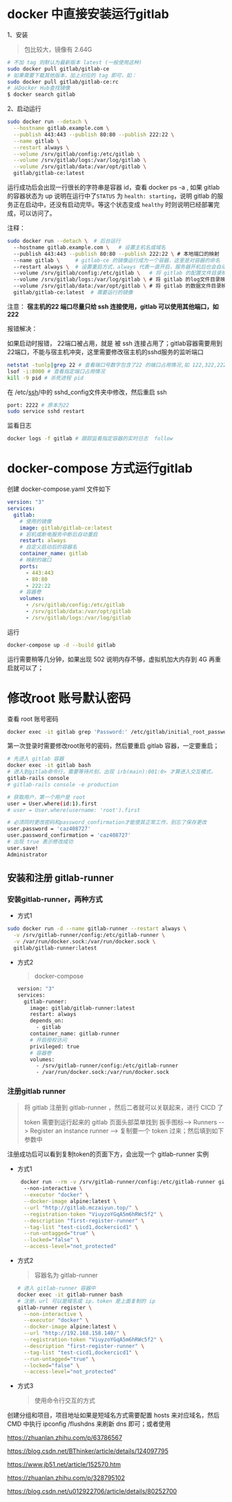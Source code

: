 # docker 中直接安装运行gitlab

1、安装

> 包比较大，镜像有 2.64G

```sh
# 不加 tag 则默认为最新版本 latest (一般使用这种)
sudo docker pull gitlab/gitlab-ce
# 如果需要下载其他版本，加上对应的 tag 即可，如：
sudo docker pull gitlab/gitlab-ce:rc
# 从Docker Hub查找镜像
$ docker search gitlab
```

2、启动运行

```sh
sudo docker run --detach \
  --hostname gitlab.example.com \
  --publish 443:443 --publish 80:80 --publish 222:22 \
  --name gitlab \
  --restart always \
  --volume /srv/gitlab/config:/etc/gitlab \
  --volume /srv/gitlab/logs:/var/log/gitlab \
  --volume /srv/gitlab/data:/var/opt/gitlab \
  gitlab/gitlab-ce:latest
```

运行成功后会出现一行很长的字符串是容器 id，查看 docker ps -a , 如果 gitlab 的容器状态为 up 说明在运行中了`STATUS` 为 `health: starting`，说明 gitlab 的服务正在启动中，还没有启动完毕。等这个状态变成 `healthy` 时则说明已经部署完成，可以访问了。

注释：

```sh
sudo docker run --detach \  # 后台运行
  --hostname gitlab.example.com \   # 设置主机名或域名
  --publish 443:443 --publish 80:80 --publish 222:22 \ # 本地端口的映射
  --name gitlab \     # gitlab-ce 的镜像运行成为一个容器，这里是对容器的命名
  --restart always \  # 设置重启方式，always 代表一直开启，服务器开机后也会自动开启的
  --volume /srv/gitlab/config:/etc/gitlab \   # 将 gitlab 的配置文件目录映射到 /srv/gitlab/config 目录中
  --volume /srv/gitlab/logs:/var/log/gitlab \ # 将 gitlab 的log文件目录映射到 /srv/gitlab/logs 目录中
  --volume /srv/gitlab/data:/var/opt/gitlab \ # 将 gitlab 的数据文件目录映射到 /srv/gitlab/data 目录中
  gitlab/gitlab-ce:latest  # 需要运行的镜像
```

注意： **宿主机的22 端口尽量只给 ssh 连接使用，gitlab 可以使用其他端口，如 222**

报错解决：

如果启动时报错， 22端口被占用，就是 被 ssh 连接占用了；gitlab容器需要用到22端口，不能与宿主机冲突，这里需要修改宿主机的sshd服务的监听端口

```sh
netstat -tunlp|grep 22 # 查看端口号数字包含了22 的端口占用情况,如 122,322,2222等
lsof -i:8000 # 查看指定端口占用情况
kill -9 pid # 杀死进程 pid
```

在 /etc/[ssh](https://so.csdn.net/so/search?q=ssh&spm=1001.2101.3001.7020)/中的 sshd_config文件夹中修改，然后重启 ssh

```sh
port: 2222 # 原本为22
sudo service sshd restart
```

监看日志

```sh
docker logs -f gitlab # 跟踪监看指定容器的实时日志  follow
```



# docker-compose 方式运行gitlab

创建 docker-compose.yaml 文件如下

```yaml
version: "3"
services:
  gitlab:
    # 使用的镜像
    image: gitlab/gitlab-ce:latest
    # 宕机或断电服务中断后自动重启
    restart: always 
    # 自定义启动后的容器名
    container_name: gitlab 
    # 映射的端口
    ports:
      - 443:443
      - 80:80
      - 222:22
    # 容器卷
    volumes:
      - /srv/gitlab/config:/etc/gitlab
      - /srv/gitlab/data:/var/opt/gitlab
      - /srv/gitlab/logs:/var/log/gitlab
```

运行 

```sh
docker-compose up -d --build gitlab
```

运行需要稍等几分钟，如果出现 502 说明内存不够，虚拟机加大内存到 4G 再重启就可以了；

# 修改root 账号默认密码

查看 root 账号密码

```sh
docker exec -it gitlab grep 'Password:' /etc/gitlab/initial_root_password
```

第一次登录时需要修改root账号的密码，然后要重启 gitlab 容器，一定要重启；

```sh
# 先进入 gitlab 容器
docker exec -it gitlab bash
# 进入到gitlab命令行，需要等待片刻，出现 irb(main):001:0> 才算进入交互模式，
gitlab-rails console
# gitlab-rails console -e production

# 获取用户，第一个用户是 root 
user = User.where(id:1).first
# user = User.where(username: 'root').first

# 必须同时更改密码和password_confirmation才能使其正常工作，别忘了保存更改
user.password = 'caz408727'
user.password_confirmation = 'caz408727'
# 出现 true 表示修改成功
user.save!
Administrator
```



## 安装和注册 gitlab-runner

### 安装gitlab-runner，两种方式

- 方式1

```sh
sudo docker run -d --name gitlab-runner --restart always \
  -v /srv/gitlab-runner/config:/etc/gitlab-runner \
  -v /var/run/docker.sock:/var/run/docker.sock \
  gitlab/gitlab-runner:latest
```

- 方式2 

  > docker-compose 

  ```sh
  version: "3"
  services:
    gitlab-runner:
      image: gitlab/gitlab-runner:latest
      restart: always 
      depends_on:
        - gitlab
      container_name: gitlab-runner
      # 开启授权访问
      privileged: true
      # 容器卷
      volumes:
        - /srv/gitlab-runner/config:/etc/gitlab-runner
        - /var/run/docker.sock:/var/run/docker.sock
  ```

  

### 注册gitlab runner 

> 将 gitlab 注册到 gitlab-runner ，然后二者就可以关联起来，进行 CICD 了
>
> token 需要到运行起来的 gitlab 页面头部菜单找到 扳手图标--> Runners --> Register an instance runner --> 复制要一个 token 过来；然后填到如下参数中

注册成功后可以看到复制token的页面下方，会出现一个 gitlab-runner 实例

- 方式1

  ```sh
   docker run --rm -v /srv/gitlab-runner/config:/etc/gitlab-runner gitlab/gitlab-runner register \ 
    --non-interactive \
    --executor "docker" \
    --docker-image alpine:latest \
    --url "http://gitlab.mczaiyun.top/" \
    --registration-token "ViuyzoYGqA5m6hRWc5f2" \
    --description "first-register-runner" \
    --tag-list "test-cicd1,dockercicd1" \
    --run-untagged="true" \
    --locked="false" \
    --access-level="not_protected"
  ```

- 方式2

  > 容器名为 gitlab-runner

  ```sh
  # 进入 gitlab-runner 容器中
  docker exec -it gitlab-runner bash
  # 注册，url 可以是域名或 ip，token 是上面复制的 ip
  gitlab-runner register \
    --non-interactive \
    --executor "docker" \
    --docker-image alpine:latest \
    --url "http://192.168.158.140/" \
    --registration-token "ViuyzoYGqA5m6hRWc5f2" \
    --description "first-register-runner" \
    --tag-list "test-cicd1,dockercicd1" \
    --run-untagged="true" \
    --locked="false" \
    --access-level="not_protected" 
  ```

- 方式3 

  > 使用命令行交互的方式

创建分组和项目，项目地址如果是短域名方式需要配置 hosts 来对应域名，然后CMD 中执行 ipconfig /flushdns 来刷新 dns 即可；或者使用



https://zhuanlan.zhihu.com/p/63786567

https://blog.csdn.net/BThinker/article/details/124097795

https://www.jb51.net/article/152570.htm

https://zhuanlan.zhihu.com/p/328795102

https://blog.csdn.net/u012922706/article/details/80252700























































